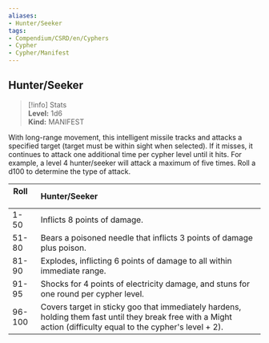 ```yaml
---
aliases:
- Hunter/Seeker
tags:
- Compendium/CSRD/en/Cyphers
- Cypher
- Cypher/Manifest
---
```


  
## Hunter/Seeker  
>[!info] Stats  
> **Level:** 1d6  
> **Kind:** MANIFEST
  
With long-range movement, this intelligent missile tracks and attacks a specified target (target must be within sight when selected). If it misses, it continues to attack one additional time per cypher level until it hits. For example, a level 4 hunter/seeker will attack a maximum of five times. Roll a d100 to determine the type of attack.  

|  Roll &nbsp; &nbsp; &nbsp; | Hunter/Seeker  |  
| ------------- | :----------- |  
| 1-50 | Inflicts 8 points of damage. |  
| 51-80 | Bears a poisoned needle that inflicts 3 points of damage plus poison. |  
| 81-90 | Explodes, inflicting 6 points of damage to all within immediate range. |  
| 91-95 | Shocks for 4 points of electricity damage, and stuns for one round per cypher level. |  
| 96-100 | Covers target in sticky goo that immediately hardens, holding them fast until they break free with a Might action (difficulty equal to the cypher's level + 2). |